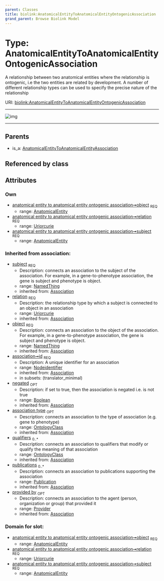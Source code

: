 ```yaml
---
parent: Classes
title: biolink:AnatomicalEntityToAnatomicalEntityOntogenicAssociation
grand_parent: Browse Biolink Model
---
```


# Type: AnatomicalEntityToAnatomicalEntityOntogenicAssociation


A relationship between two anatomical entities where the relationship is ontogenic, i.e the two entities are related by development. A number of different relationship types can be used to specify the precise nature of the relationship

URI: [biolink:AnatomicalEntityToAnatomicalEntityOntogenicAssociation](https://w3id.org/biolink/vocab/AnatomicalEntityToAnatomicalEntityOntogenicAssociation)


---

![img](http://yuml.me/diagram/nofunky;dir:TB/class/\[Provider]<provided%20by(i)%200..1-%20\[AnatomicalEntityToAnatomicalEntityOntogenicAssociation&#124;relation:uriorcurie;id(i):nodeidentifier;negated(i):boolean%20%3F],%20\[Publication]<publications(i)%200..*-%20\[AnatomicalEntityToAnatomicalEntityOntogenicAssociation],%20\[OntologyClass]<qualifiers(i)%200..*-%20\[AnatomicalEntityToAnatomicalEntityOntogenicAssociation],%20\[OntologyClass]<association%20type(i)%200..1-%20\[AnatomicalEntityToAnatomicalEntityOntogenicAssociation],%20\[AnatomicalEntity]<object%201..1-%20\[AnatomicalEntityToAnatomicalEntityOntogenicAssociation],%20\[AnatomicalEntity]<subject%201..1-%20\[AnatomicalEntityToAnatomicalEntityOntogenicAssociation],%20\[AnatomicalEntityToAnatomicalEntityAssociation]^-\[AnatomicalEntityToAnatomicalEntityOntogenicAssociation])

---


## Parents

 *  is_a: [AnatomicalEntityToAnatomicalEntityAssociation](AnatomicalEntityToAnatomicalEntityAssociation.md)

## Referenced by class


## Attributes


### Own

 * [anatomical entity to anatomical entity ontogenic association➞object](anatomical_entity_to_anatomical_entity_ontogenic_association_object.md)  <sub>REQ</sub>
    * range: [AnatomicalEntity](AnatomicalEntity.md)
 * [anatomical entity to anatomical entity ontogenic association➞relation](anatomical_entity_to_anatomical_entity_ontogenic_association_relation.md)  <sub>REQ</sub>
    * range: [Uriorcurie](types/Uriorcurie.md)
 * [anatomical entity to anatomical entity ontogenic association➞subject](anatomical_entity_to_anatomical_entity_ontogenic_association_subject.md)  <sub>REQ</sub>
    * range: [AnatomicalEntity](AnatomicalEntity.md)

### Inherited from association:

 * [subject](subject.md)  <sub>REQ</sub>
    * Description: connects an association to the subject of the association. For example, in a gene-to-phenotype association, the gene is subject and phenotype is object.
    * range: [NamedThing](NamedThing.md)
    * inherited from: [Association](Association.md)
 * [relation](relation.md)  <sub>REQ</sub>
    * Description: the relationship type by which a subject is connected to an object in an association
    * range: [Uriorcurie](types/Uriorcurie.md)
    * inherited from: [Association](Association.md)
 * [object](object.md)  <sub>REQ</sub>
    * Description: connects an association to the object of the association. For example, in a gene-to-phenotype association, the gene is subject and phenotype is object.
    * range: [NamedThing](NamedThing.md)
    * inherited from: [Association](Association.md)
 * [association➞id](association_id.md)  <sub>REQ</sub>
    * Description: A unique identifier for an association
    * range: [Nodeidentifier](types/Nodeidentifier.md)
    * inherited from: [Association](Association.md)
    * in subsets: (translator_minimal)
 * [negated](negated.md)  <sub>OPT</sub>
    * Description: if set to true, then the association is negated i.e. is not true
    * range: [Boolean](types/Boolean.md)
    * inherited from: [Association](Association.md)
 * [association type](association_type.md)  <sub>OPT</sub>
    * Description: connects an association to the type of association (e.g. gene to phenotype)
    * range: [OntologyClass](OntologyClass.md)
    * inherited from: [Association](Association.md)
 * [qualifiers](qualifiers.md)  <sub>0..*</sub>
    * Description: connects an association to qualifiers that modify or qualify the meaning of that association
    * range: [OntologyClass](OntologyClass.md)
    * inherited from: [Association](Association.md)
 * [publications](publications.md)  <sub>0..*</sub>
    * Description: connects an association to publications supporting the association
    * range: [Publication](Publication.md)
    * inherited from: [Association](Association.md)
 * [provided by](provided_by.md)  <sub>OPT</sub>
    * Description: connects an association to the agent (person, organization or group) that provided it
    * range: [Provider](Provider.md)
    * inherited from: [Association](Association.md)

### Domain for slot:

 * [anatomical entity to anatomical entity ontogenic association➞object](anatomical_entity_to_anatomical_entity_ontogenic_association_object.md)  <sub>REQ</sub>
    * range: [AnatomicalEntity](AnatomicalEntity.md)
 * [anatomical entity to anatomical entity ontogenic association➞relation](anatomical_entity_to_anatomical_entity_ontogenic_association_relation.md)  <sub>REQ</sub>
    * range: [Uriorcurie](types/Uriorcurie.md)
 * [anatomical entity to anatomical entity ontogenic association➞subject](anatomical_entity_to_anatomical_entity_ontogenic_association_subject.md)  <sub>REQ</sub>
    * range: [AnatomicalEntity](AnatomicalEntity.md)
